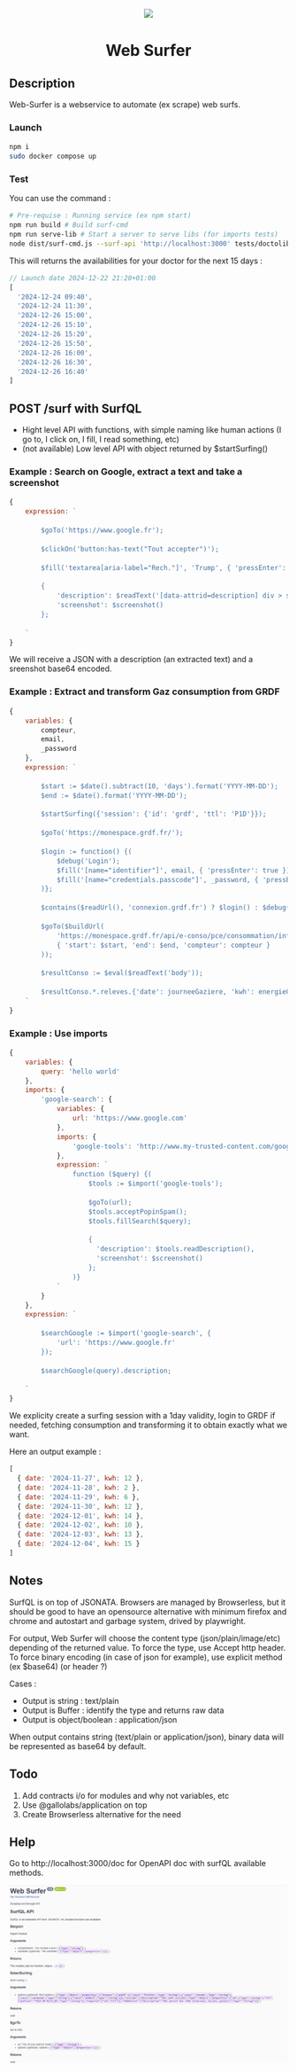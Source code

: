 <p align="center">
    <img height="300" src="https://raw.githubusercontent.com/gallolabs/web-surfer/main/logo_w300.jpeg">
  <h1 align="center">Web Surfer</h1>
</p>

## Description

Web-Surfer is a webservice to automate (ex scrape) web surfs.

### Launch


```bash
npm i
sudo docker compose up
```

### Test

You can use the command :

```bash
# Pre-requise : Running service (ex npm start)
npm run build # Build surf-cmd
npm run serve-lib # Start a server to serve libs (for imports tests)
node dist/surf-cmd.js --surf-api 'http://localhost:3000' tests/doctolib.yaml --url 'https://www.doctolib.fr/chirurgien-visceral-et-digestif/le-blanc-mesnil/nouredine-oukachbi/booking/availabilities?specialityId=179&telehealth=false&placeId=practice-5105&motiveIds%5B%5D=860154&pid=practice-5105'
```

This will returns the availabilities for your doctor for the next 15 days :
```js
// Launch date 2024-12-22 21:20+01:00
[
  '2024-12-24 09:40',
  '2024-12-24 11:30',
  '2024-12-26 15:00',
  '2024-12-26 15:10',
  '2024-12-26 15:20',
  '2024-12-26 15:50',
  '2024-12-26 16:00',
  '2024-12-26 16:30',
  '2024-12-26 16:40'
]
```

## POST /surf with SurfQL

- Hight level API with functions, with simple naming like human actions (I go to, I click on, I fill, I read something, etc)
- (not available) Low level API with object returned by $startSurfing()

### Example : Search on Google, extract a text and take a screenshot

```javascript
{
    expression: `

        $goTo('https://www.google.fr');

        $clickOn('button:has-text("Tout accepter")');

        $fill('textarea[aria-label="Rech."]', 'Trump', { 'pressEnter': true });

        {
            'description': $readText('[data-attrid=description] div > span:nth-child(2)'),
            'screenshot': $screenshot()
        };

    `
}
```

We will receive a JSON with a description (an extracted text) and a sreenshot base64 encoded.

### Example : Extract and transform Gaz consumption from GRDF

```javascript
{
    variables: {
        compteur,
        email,
        _password
    },
    expression: `

        $start := $date().subtract(10, 'days').format('YYYY-MM-DD');
        $end := $date().format('YYYY-MM-DD');

        $startSurfing({'session': {'id': 'grdf', 'ttl': 'P1D'}});

        $goTo('https://monespace.grdf.fr/');

        $login := function() {(
            $debug('Login');
            $fill('[name="identifier"]', email, { 'pressEnter': true });
            $fill('[name="credentials.passcode"]', _password, { 'pressEnter': true });
        )};

        $contains($readUrl(), 'connexion.grdf.fr') ? $login() : $debug('Already logged');

        $goTo($buildUrl(
            'https://monespace.grdf.fr/api/e-conso/pce/consommation/informatives?dateDebut={start}&dateFin={end}&pceList%5B%5D={compteur}',
            { 'start': $start, 'end': $end, 'compteur': compteur }
        ));

        $resultConso := $eval($readText('body'));

        $resultConso.*.releves.{'date': journeeGaziere, 'kwh': energieConsomme};
    `
}
```

### Example : Use imports

```javascript
{
    variables: {
        query: 'hello world'
    },
    imports: {
        'google-search': {
            variables: {
                url: 'https://www.google.com'
            },
            imports: {
                'google-tools': 'http://www.my-trusted-content.com/google-tools.json'
            },
            expression: `
                function ($query) {(
                    $tools := $import('google-tools');

                    $goTo(url);
                    $tools.acceptPopinSpam();
                    $tools.fillSearch($query);

                    {
                      'description': $tools.readDescription(),
                      'screenshot': $screenshot()
                    };
                )}
            `
        }
    },
    expression: `

        $searchGoogle := $import('google-search', {
            'url': 'https://www.google.fr'
        });

        $searchGoogle(query).description;

    `
}
```

We explicity create a surfing session with a 1day validity, login to GRDF if needed, fetching consumption and transforming it to obtain exactly what we want.

Here an output example :
```javascript
[
  { date: '2024-11-27', kwh: 12 },
  { date: '2024-11-28', kwh: 2 },
  { date: '2024-11-29', kwh: 6 },
  { date: '2024-11-30', kwh: 12 },
  { date: '2024-12-01', kwh: 14 },
  { date: '2024-12-02', kwh: 10 },
  { date: '2024-12-03', kwh: 13 },
  { date: '2024-12-04', kwh: 15 }
]
```

## Notes

SurfQL is on top of JSONATA. Browsers are managed by Browserless, but it should be good to have an opensource alternative with minimum firefox and chrome and autostart and garbage system, drived by playwright.

For output, Web Surfer will choose the content type (json/plain/image/etc) depending of the returned value. To force the type, use Accept http header. To force binary encoding (in case of json for example), use explicit method (ex $base64) (or header ?)

Cases :
- Output is string : text/plain
- Output is Buffer : identify the type and returns raw data
- Output is object/boolean : application/json

When output contains string (text/plain or application/json), binary data will be represented as base64 by default.

## Todo

1) Add contracts i/o for modules and why not variables, etc
2) Use @gallolabs/application on top
4) Create Browserless alternative for the need

## Help

Go to http://localhost:3000/doc for OpenAPI doc with surfQL available methods.

![The doc preview](doc.png)